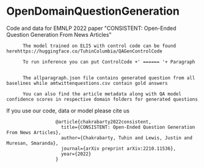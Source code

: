 # OpenDomainQuestionGeneration

Code and data for EMNLP 2022 paper "CONSISTENT: Open-Ended Question Generation From News Articles"

          The model trained on ELI5 with control code can be found herehttps://huggingface.co/TuhinColumbia/QAGenControlCode

          To run inference you can put ControlCode +' ====== '+ Paragraph


          The allparagraph.json file contains generated question from all baselines while amtwittenquestions.csv contain gold answers

          You can also find the article metadata along with QA model confidence scores in respective domain folders for generated questions 


If you use our code, data or model please cite us

                      @article{chakrabarty2022consistent,
                        title={CONSISTENT: Open-Ended Question Generation From News Articles},
                        author={Chakrabarty, Tuhin and Lewis, Justin and Muresan, Smaranda},
                        journal={arXiv preprint arXiv:2210.11536},
                        year={2022}
                      }
